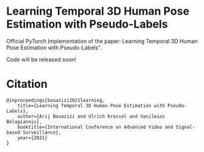 # Learning Temporal 3D Human Pose Estimation with Pseudo-Labels


Official PyTorch Implementation of the paper: Learning Temporal 3D Human Pose Estimation with Pseudo-Labels".

Code will be released soon!


# Citation

```
@inproceedings{bouazizi2021learning,
    title={Learning Temporal 3D Human Pose Estimation with Pseudo-Labels},
    author={Arij Bouazizi and Ulrich Kressel and Vasileios Belagiannis},
    booktitle={International Conference on Advanced Video and Signal-based Surveillance},
    year={2021}
}
```
